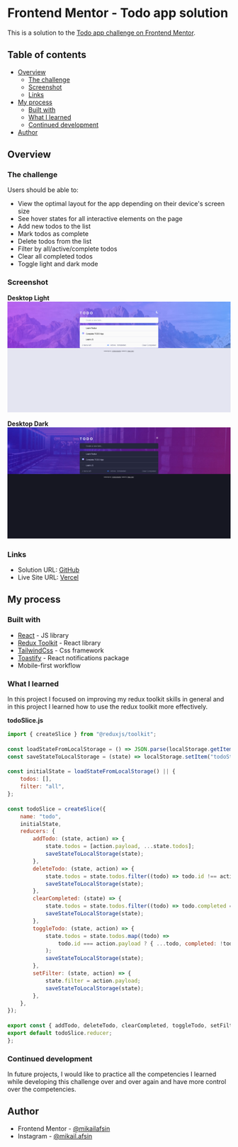 # Frontend Mentor - Todo app solution

This is a solution to the [Todo app challenge on Frontend Mentor](https://www.frontendmentor.io/challenges/todo-app-Su1_KokOW).

## Table of contents

-   [Overview](#overview)
    -   [The challenge](#the-challenge)
    -   [Screenshot](#screenshot)
    -   [Links](#links)
-   [My process](#my-process)
    -   [Built with](#built-with)
    -   [What I learned](#what-i-learned)
    -   [Continued development](#continued-development)
-   [Author](#author)

## Overview

### The challenge

Users should be able to:

-   View the optimal layout for the app depending on their device's screen size
-   See hover states for all interactive elements on the page
-   Add new todos to the list
-   Mark todos as complete
-   Delete todos from the list
-   Filter by all/active/complete todos
-   Clear all completed todos
-   Toggle light and dark mode

### Screenshot

**Desktop Light**
![Desktop Light](./screenshots/desktop-light.png)

**Desktop Dark**
![Desktop Dark](./screenshots/desktop-dark.png)

### Links

-   Solution URL: [GitHub](https://github.com/mikailafsin/frontend-mentor-todo-app-solution)
-   Live Site URL: [Vercel](https://frontend-mentor-todo-app-solution-nine.vercel.app/)

## My process

### Built with

-   [React](https://reactjs.org/) - JS library
-   [Redux Toolkit](https://redux-toolkit.js.org/) - React library
-   [TailwindCss](https://tailwindcss.com/) - Css framework
-   [Toastify](https://fkhadra.github.io/react-toastify/introduction/) - React notifications package
-   Mobile-first workflow

### What I learned

In this project I focused on improving my redux toolkit skills in general and in this project I learned how to use the redux toolkit more effectively.

**todoSlice.js**

```js
import { createSlice } from "@reduxjs/toolkit";

const loadStateFromLocalStorage = () => JSON.parse(localStorage.getItem("todoState"));
const saveStateToLocalStorage = (state) => localStorage.setItem("todoState", JSON.stringify(state));

const initialState = loadStateFromLocalStorage() || {
    todos: [],
    filter: "all",
};

const todoSlice = createSlice({
    name: "todo",
    initialState,
    reducers: {
        addTodo: (state, action) => {
            state.todos = [action.payload, ...state.todos];
            saveStateToLocalStorage(state);
        },
        deleteTodo: (state, action) => {
            state.todos = state.todos.filter((todo) => todo.id !== action.payload);
            saveStateToLocalStorage(state);
        },
        clearCompleted: (state) => {
            state.todos = state.todos.filter((todo) => todo.completed === false);
            saveStateToLocalStorage(state);
        },
        toggleTodo: (state, action) => {
            state.todos = state.todos.map((todo) =>
                todo.id === action.payload ? { ...todo, completed: !todo.completed } : todo
            );
            saveStateToLocalStorage(state);
        },
        setFilter: (state, action) => {
            state.filter = action.payload;
            saveStateToLocalStorage(state);
        },
    },
});

export const { addTodo, deleteTodo, clearCompleted, toggleTodo, setFilter } = todoSlice.actions;
export default todoSlice.reducer;
};
```

### Continued development

In future projects, I would like to practice all the competencies I learned while developing this challenge over and over again and have more control over the competencies.

## Author

-   Frontend Mentor - [@mikailafsin](https://www.frontendmentor.io/profile/mikailafsin)
-   Instagram - [@mikail.afsin](https://www.instagram.com/mikail.afsin)
